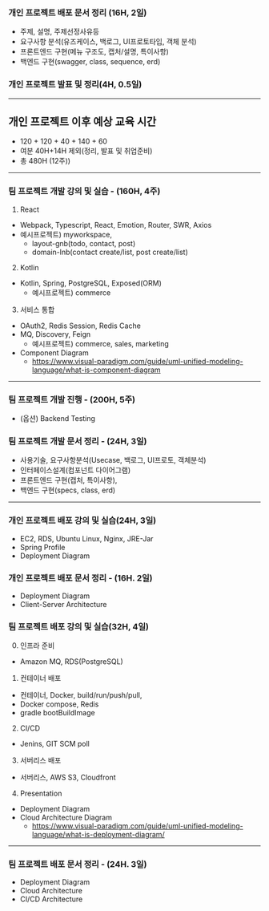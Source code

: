 ### 개인 프로젝트 배포 문서 정리 (16H, 2일)
- 주제, 설명, 주제선정사유등
- 요구사항 분석(유즈케이스, 백로그, UI프로토타입, 객체 분석)
- 프론트엔드 구현(메뉴 구조도, 캡처/설명, 특이사항)
- 백엔드 구현(swagger, class, sequence, erd)

### 개인 프로젝트 발표 및 정리(4H, 0.5일)

---

## 개인 프로젝트 이후 예상 교육 시간

- 120 + 120 + 40 + 140 + 60
- 여분 40H+14H 제외(정리, 발표 및 취업준비)
- 총 480H (12주))

---

### 팀 프로젝트 개발 강의 및 실습 - (160H, 4주)

1. React

- Webpack, Typescript, React, Emotion, Router, SWR, Axios
- 예시프로젝트) myworkspace, 
    - layout-gnb(todo, contact, post)
    - domain-lnb(contact create/list, post create/list)

2. Kotlin

- Kotlin, Spring, PostgreSQL, Exposed(ORM)
    - 예시프로젝트) commerce

3. 서비스 통합

- OAuth2, Redis Session, Redis Cache
- MQ, Discovery, Feign
    - 예시프로젝트) commerce, sales, marketing
- Component Diagram
    - https://www.visual-paradigm.com/guide/uml-unified-modeling-language/what-is-component-diagram

---

### 팀 프로젝트 개발 진행 - (200H, 5주)
- (옵션) Backend Testing

### 팀 프로젝트 개발 문서 정리 - (24H, 3일)
- 사용기술, 요구사항분석(Usecase, 백로그, UI프로토, 객체분석)
- 인터페이스설계(컴포넌트 다이어그램)
- 프론트엔드 구현(캡처, 특이사항), 
- 백엔드 구현(specs, class, erd)

---

### 개인 프로젝트 배포 강의 및 실습(24H, 3일)

- EC2, RDS, Ubuntu Linux, Nginx, JRE-Jar
- Spring Profile
- Deployment Diagram

### 개인 프로젝트 배포 문서 정리 - (16H. 2일)
- Deployment Diagram
- Client-Server Architecture

### 팀 프로젝트 배포 강의 및 실습(32H, 4일)
0. 인프라 준비
- Amazon MQ, RDS(PostgreSQL)
1. 컨테이너 배포
- 컨테이너, Docker, build/run/push/pull, 
- Docker compose, Redis
- gradle bootBuildImage
2. CI/CD
- Jenins, GIT SCM poll
3. 서버리스 배포
- 서버리스, AWS S3, Cloudfront
4. Presentation
- Deployment Diagram
- Cloud Architecture Diagram
    - https://www.visual-paradigm.com/guide/uml-unified-modeling-language/what-is-deployment-diagram/

---

### 팀 프로젝트 배포 문서 정리 - (24H. 3일)
- Deployment Diagram
- Cloud Architecture
- CI/CD Architecture